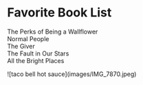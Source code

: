 # <h1>Favorite Book List</h1>
<p>The Perks of Being a Wallflower<br>
Normal People<br>
The Giver<br>
The Fault in Our Stars<br>
All the Bright Places</p>

<p>
![taco bell hot sauce](images/IMG_7870.jpeg)
</p>